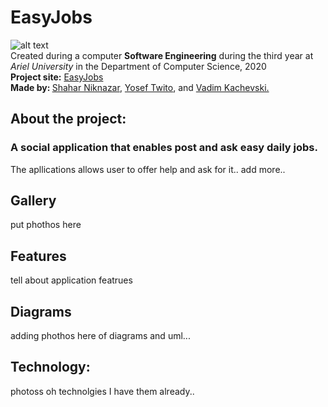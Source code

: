 # EasyJobs
![alt text](https://github.com/YosefTwito/EasyJobs/blob/master/app/src/main/easyjobicon-playstore.png) <br />
Created during a computer <strong>Software Engineering</strong> during the third year at <em>Ariel University</em> in the Department of Computer Science, 2020 <br /> 
<strong>Project site:</strong>&nbsp;<a href="https://github.com/YosefTwito/EasyJobs">EasyJobs</a><br /> <strong>Made by: </strong> <a href="https://github.com/ShaharNik">Shahar Niknazar</a>, <a href="https://github.com/YosefTwito">Yosef Twito</a>, and <a href="https://github.com/VadimKachevski">Vadim Kachevski.</a></p>
## About the project:
### A social application that enables post and ask easy daily jobs.
The apllications allows user to offer help and ask for it.. add more..
## Gallery
put phothos here
## Features
tell about application featrues
## Diagrams
adding phothos here of diagrams and uml...
## Technology:
photoss oh technolgies I have them already..
